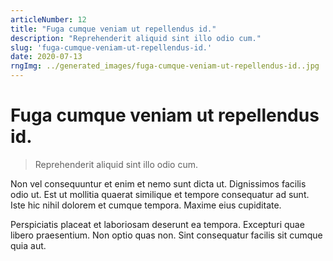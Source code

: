 ```yaml
---
articleNumber: 12
title: "Fuga cumque veniam ut repellendus id."
description: "Reprehenderit aliquid sint illo odio cum."
slug: 'fuga-cumque-veniam-ut-repellendus-id.'
date: 2020-07-13
rngImg: ../generated_images/fuga-cumque-veniam-ut-repellendus-id..jpg
---
```


# Fuga cumque veniam ut repellendus id.

> Reprehenderit aliquid sint illo odio cum.

Non vel consequuntur et enim et nemo sunt dicta ut. Dignissimos facilis odio ut. Est ut mollitia quaerat similique et tempore consequatur ad sunt. Iste hic nihil dolorem et cumque tempora. Maxime eius cupiditate.
 Perspiciatis placeat et laboriosam deserunt ea tempora. Excepturi quae libero praesentium. Non optio quas non. Sint consequatur facilis sit cumque quia aut.
